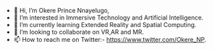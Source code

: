 - 👋 Hi, I’m Okere Prince Nnayelugo,
- 👀 I’m interested in Immersive Technology and Artificial Intelligence.
- 🌱 I’m currently learning Extended Reality and Spatial Computing.
- 💞️ I’m looking to collaborate on VR,AR and MR.
- 📫 How to reach me on Twitter:- https://www.twitter.com/Okere_NP.

<!---
Okere-NP/Okere-NP is a ✨ special ✨ repository because its `README.md` (this file) appears on your GitHub profile.
You can click the Preview link to take a look at your changes.
--->
